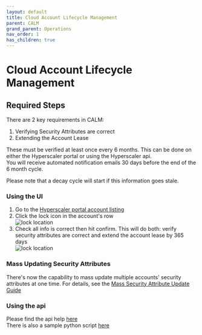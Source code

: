 ```yaml
---
layout: default
title: Cloud Account Lifecycle Management
parent: CALM
grand_parent: Operations
nav_order: 1
has_children: true
---
```


# Cloud Account Lifecycle Management

## Required Steps

There are 2 key requirements in CALM:

1. Verifying Security Attributes are correct
2. Extending the Account Lease

These must be verified at least once every 6 months. This can be done on either the Hyperscaler portal or using the Hyperscaler api.  
You will receive automated notification emails 30 days before the end of the 6 month cycle.

Please note that a decay cycle will start if this information goes stale.

### Using the UI

1. Go to the [Hyperscaler portal account listing](https://portal.multicloud.int.sap/accounts)
2. Click the lock icon in the account's row  
   <img title="Lock location" alt="lock location" src="/assets/docs-images/cloud_account_lifecycle_management/sec_attrs_lock_img.jpg">
3. Check all info is correct then hit confirm. This will do both: verify security attributes are correct and extend the account lease by 365 days  
   <img title="Lock location" alt="lock location" src="/assets/docs-images/cloud_account_lifecycle_management/sec_attrs_confirm_ui.jpg">

### Mass Updating Security Attributes

There's now the capability to mass update multiple accounts' security attributes at one time. For details, see the [Mass Security Attribute Update Guide](https://docs.multicloud.int.sap/portal/mass-updates-guide)

### Using the api

Please find the api help [here](./api.md)  
There is also a sample python script [here](./example.py)
